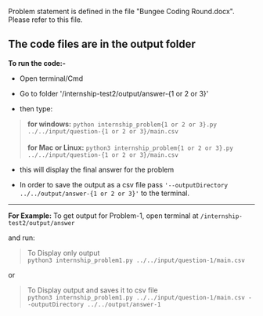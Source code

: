 Problem statement is defined in the file "Bungee Coding Round.docx". Please refer to this file.

## The code files are in the output folder

**To run the code:-**

- Open terminal/Cmd
- Go to folder '/internship-test2/output/answer-{1 or 2 or 3}'

- then type:

> **for windows:** `python internship_problem{1 or 2 or 3}.py ../../input/question-{1 or 2 or 3}/main.csv`
\
\
> **for Mac or Linux:** `python3 internship_problem{1 or 2 or 3}.py ../../input/question-{1 or 2 or 3}/main.csv`

- this will display the final answer for the problem

- In order to save the output as a csv file pass `'--outputDirectory ../../output/answer-{1 or 2 or 3}'` to the terminal.
---
**For Example:** To get output for Problem-1, open terminal at `/internship-test2/output/answer `

and run:

> To Display only output\
>`python3 internship_problem1.py ../../input/question-1/main.csv`

or

> To Display output and saves it to csv file\
>`python3 internship_problem1.py ../../input/question-1/main.csv --outputDirectory ../../output/answer-1`

